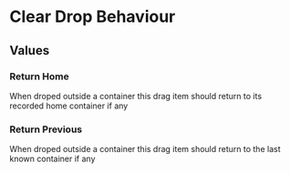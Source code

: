 # Clear Drop Behaviour

## Values

### Return Home

When droped outside a container this drag item should return to its recorded home container if any

### Return Previous

When droped outside a container this drag item should return to the last known container if any
